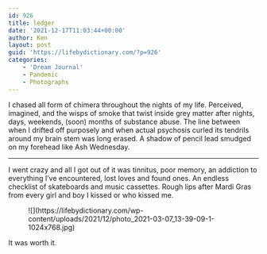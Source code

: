 ```yaml
---
id: 926
title: ledger
date: '2021-12-17T11:03:44+00:00'
author: Ken
layout: post
guid: 'https://lifebydictionary.com/?p=926'
categories:
    - 'Dream Journal'
    - Pandemic
    - Photographs
---
```


I chased all form of chimera throughout the nights of my life. Perceived, imagined, and the wisps of smoke that twist inside grey matter after nights, days, weekends, (soon) months of substance abuse. The line between when I drifted off purposely and when actual psychosis curled its tendrils around my brain stem was long erased. A shadow of pencil lead smudged on my forehead like Ash Wednesday.

- - - - - -

I went crazy and all I got out of it was tinnitus, poor memory, an addiction to everything I’ve encountered, lost loves and found ones. An endless checklist of skateboards and music cassettes. Rough lips after Mardi Gras from every girl and boy I kissed or who kissed me.

<figure class="wp-block-image size-large wp-duotone-000000-ffffff-2">![](https://lifebydictionary.com/wp-content/uploads/2021/12/photo_2021-03-07_13-39-09-1-1024x768.jpg)</figure>It was worth it.